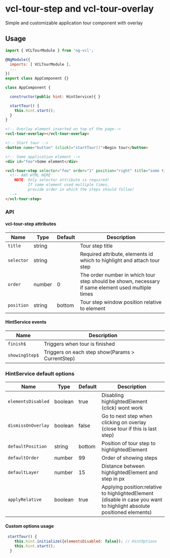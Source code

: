 # vcl-tour-step and vcl-tour-overlay

Simple and customizable application tour component with overlay

## Usage

```js
import { VCLTourModule } from 'ng-vcl';

@NgModule({
  imports: [ VCLTourModule ],
  ...
})
export class AppComponent {}

class AppComponent {

  constructor(public hint: HintService){ }

  startTour() {
    this.hint.start();
  }
}
```

```html
<!-- Overlay element inserted on top of the page-->
<vcl-tour-overlay></vcl-tour-overlay>

<!-- Start tour -->
<button name="button" (click)="startTour()">Begin tour</button>

<!-- Some application element -->
<div id="foo">Some element</div>

<vcl-tour-step selector="foo" order="1" position="right" title="some title">
  <!-- ANY HTML HERE
    NOTE: Only selector attribute is required! 
          If same element used multiple times, 
          provide order in which the steps should follow!
  -->
</vcl-tour-step>
```

### API

#### vcl-tour-step attributes

| Name                     | Type        | Default  | Description
| ------------             | ----------- | -------- |--------------
| `title`                  | string      |          | Tour step title
| `selector`               | string      |          | Required attribute, elements id which to highlight and attach tour step
| `order`                  | number      |        0 | The order number in which tour step should be shown, necessary if same element used multiple times
| `position`               | string      |   bottom | Tour step window position relative to element

#### HintService events

| Name                     | Description
| ------------             |--------------
| `finish$`                | Triggers when tour is finished
| `showingStep$`           | Triggers on each step show(Params > CurrentStep)

### HintService default options

| Name                     | Type        | Default  | Description
| ------------             | ----------- | -------- |--------------
| `elementsDisabled`       | boolean     |     true | Disabling highlightedElement (click) wont work
| `dismissOnOverlay`       | boolean     |    false | Go to next step when clicking on overlay (close tour if this is last step)
| `defaultPosition`        | string      |   bottom | Position of tour step to highlightedElement
| `defaultOrder`           | number      |       99 | Order of showing steps
| `defaultLayer`           | number      |       15 | Distance between highlightedElement and step in px
| `applyRelative`          | boolean     |     true | Applying position:relative to highlightedElement (disable in case you want to highlight absolute positioned elements)

#### Custom options usage

```js
 startTour() {
    this.hint.initialize({elementsDisabled: false}); // HintOptions
    this.hint.start();
  }
```
